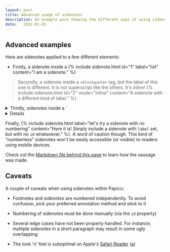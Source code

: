 ```yaml
---
layout: post
title: Advanced usage of sidenotes
description: An example post showing the different ways of using sidenotes within Papicu
date:	2022-01-01
---
```


## Advanced examples

Here are sidenotes applied to a few different elements:

- Firstly, a sidenote inside a {% include sidenote.html id="1" label="list" content="I am a sidenote." %}

> Secondly, a sidenote inside a `<blockquote>` tag, but the label of this one is different. It is not superscript like the others. It's inline! {% include sidenote.html id="2" mode="inline" content="A sidenote with a different kind of label." %}

<details class="inline-expander">
<summary markdown="span">
Thirdly, sidenotes inside a `<details>` tag
</summary>
<div>
A sidenote {% include sidenote.html id="3" label="here." content="Sidenotes everywhere." %}

> And the {% include sidenote.html id="4" label="last one." content="Enough." %}
</div>
</details>

Finally, {% include sidenote.html label="let's try a sidenote with no numbering" content="Here it is! Simply include a sidenote with `label` set, but with no `id` whatsoever." %}. A word of caution though. This kind of "numberless" sidenotes won't be easily accessible (or visible) to readers using mobile devices.

Check out the [Markdown file behind this page](https://raw.githubusercontent.com/lucasrla/papicu/main/_posts/2022-01-01-sidenotes-caveats-testground.md) to learn how the sausage was made.

## Caveats

A couple of caveats when using sidenotes within Papicu:

- Footnotes and sidenotes are numbered independently. To avoid confusion, pick your preferred annotation method and stick to it

- Numbering of sidenotes must be done manually (via the `id` property)

- Several edge cases have not been properly handled. For instance, multiple sidenotes in a short paragraph may result in some ugly overlapping

- The look 'n' feel is suboptimal on Apple's [Safari Reader](https://support.apple.com/guide/safari/hide-ads-when-reading-sfri32632/mac) ([a](https://archive.is/zZK5G))